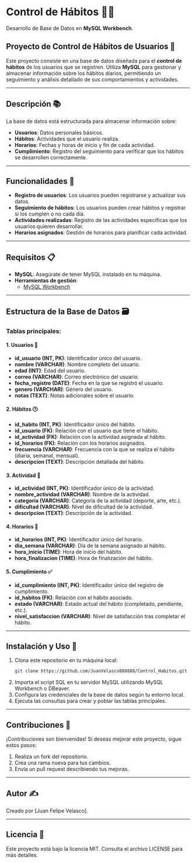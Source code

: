# Control de Hábitos 🧑‍💻

Desarrollo de Base de Datos en **MySQL Workbench**.

## Proyecto de Control de Hábitos de Usuarios 🧠

Este proyecto consiste en una base de datos diseñada para el **control de hábitos** de los usuarios que se registren. Utiliza **MySQL** para gestionar y almacenar información sobre los hábitos diarios, permitiendo un seguimiento y análisis detallado de sus comportamientos y actividades.

---

## Descripción 📚

La base de datos está estructurada para almacenar información sobre:

- **Usuarios**: Datos personales básicos.
- **Hábitos**: Actividades que el usuario realiza.
- **Horarios**: Fechas y horas de inicio y fin de cada actividad.
- **Cumplimiento**: Registro del seguimiento para verificar que los hábitos se desarrollen correctamente.

---

## Funcionalidades 🚀

- **Registro de usuarios**: Los usuarios pueden registrarse y actualizar sus datos.
- **Seguimiento de hábitos**: Los usuarios pueden crear hábitos y registrar si los cumplen o no cada día.
- **Actividades realizadas**: Registro de las actividades específicas que los usuarios quieren desarrollar.
- **Horarios asignados**: Gestión de horarios para planificar cada actividad.

---

## Requisitos 📋

- **MySQL**: Asegúrate de tener MySQL instalado en tu máquina.
- **Herramientas de gestión**:
  - [MySQL Workbench](https://www.mysql.com/products/workbench/)

---

## Estructura de la Base de Datos 🗃️

### Tablas principales:

#### 1. Usuarios 👤
- **id_usuario (INT, PK)**: Identificador único del usuario.
- **nombre (VARCHAR)**: Nombre completo del usuario.
- **edad (INT)**: Edad del usuario.
- **correo (VARCHAR)**: Correo electrónico del usuario.
- **fecha_registro (DATE)**: Fecha en la que se registró el usuario.
- **genero (VARCHAR)**: Género del usuario.
- **notas (TEXT)**: Notas adicionales sobre el usuario.

#### 2. Hábitos 🕒
- **id_habito (INT, PK)**: Identificador único del hábito.
- **id_usuario (FK)**: Relación con el usuario que tiene el hábito.
- **id_actividad (FK)**: Relación con la actividad asignada al hábito.
- **id_horarios (FK)**: Relación con los horarios asignados.
- **frecuencia (VARCHAR)**: Frecuencia con la que se realiza el hábito (diaria, semanal, mensual).
- **descripcion (TEXT)**: Descripción detallada del hábito.

#### 3. Actividad 🎯
- **id_actividad (INT, PK)**: Identificador único de la actividad.
- **nombre_actividad (VARCHAR)**: Nombre de la actividad.
- **categoria (VARCHAR)**: Categoría de la actividad (deporte, arte, etc.).
- **dificultad (VARCHAR)**: Nivel de dificultad de la actividad.
- **descripcion (TEXT)**: Descripción de la actividad.

#### 4. Horarios 📅
- **id_horarios (INT, PK)**: Identificador único del horario.
- **dia_semana (VARCHAR)**: Día de la semana asignado al hábito.
- **hora_inicio (TIME)**: Hora de inicio del hábito.
- **hora_finalizacion (TIME)**: Hora de finalización del hábito.

#### 5. Cumplimiento ✅
- **id_cumplimiento (INT, PK)**: Identificador único del registro de cumplimiento.
- **id_habitos (FK)**: Relación con el hábito asociado.
- **estado (VARCHAR)**: Estado actual del hábito (completado, pendiente, etc.).
- **nivel_satisfaccion (VARCHAR)**: Nivel de satisfacción tras completar el hábito.

---

## Instalación y Uso 🚀

1. Clona este repositorio en tu máquina local:
   ```bash
   git clone https://github.com/JuanVelasco888888/Control_Habitos.git
   ```
2. Importa el script SQL en tu servidor MySQL utilizando MySQL Workbench o DBeaver.
3. Configura las credenciales de la base de datos según tu entorno local.
4. Ejecuta las consultas para crear y poblar las tablas principales.

---

## Contribuciones 🤝
¡Contribuciones son bienvenidas! Si deseas mejorar este proyecto, sigue estos pasos:
1. Realiza un fork del repositorio.
2. Crea una rama nueva para tus cambios.
3. Envía un pull request describiendo tus mejoras.

---

## Autor ✍️
Creado por [Juan Felipe Velasco].

---

## Licencia 📄
Este proyecto está bajo la licencia MIT. Consulta el archivo LICENSE para más detalles.
